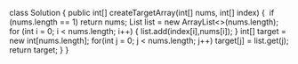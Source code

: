 class Solution {
public int[] createTargetArray(int[] nums, int[] index) {
​
if (nums.length == 1) return nums;
List<Integer> list = new ArrayList<>(nums.length);
for (int i = 0; i < nums.length; i++) {
list.add(index[i],nums[i]);
}
int[] target = new int[nums.length];
for(int j = 0; j < nums.length; j++) target[j] = list.get(j);
return target;
}
}
